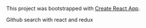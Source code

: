 This project was bootstrapped with [Create React App](https://github.com/facebookincubator/create-react-app).

Github search with react and redux
